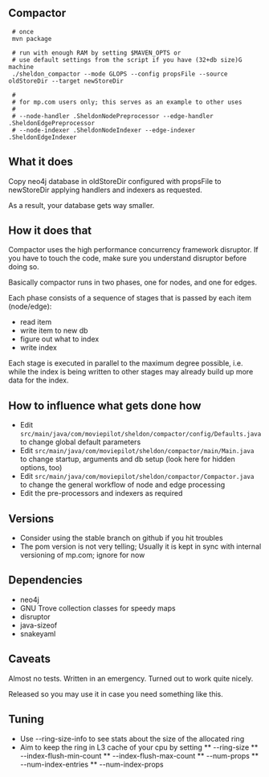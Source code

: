 Compactor
---------

     # once
     mvn package

     # run with enough RAM by setting $MAVEN_OPTS or 
     # use default settings from the script if you have (32+db size)G machine
     ./sheldon_compactor --mode GLOPS --config propsFile --source oldStoreDir --target newStoreDir

     # 
     # for mp.com users only; this serves as an example to other uses
     #
     # --node-handler .SheldonNodePreprocessor --edge-handler .SheldonEdgePreprocessor
     # --node-indexer .SheldonNodeIndexer --edge-indexer .SheldonEdgeIndexer


What it does
------------

Copy neo4j database in oldStoreDir configured with propsFile to newStoreDir applying handlers and indexers as requested.

As a result, your database gets way smaller.


How it does that
----------------

Compactor uses the high performance concurrency framework disruptor. If you
have to touch the code, make sure you understand disruptor before doing so.

Basically compactor runs in two phases, one for nodes, and one for edges.

Each phase consists of a sequence of stages that is passed by each 
item (node/edge):

* read item
* write item to new db
* figure out what to index
* write index

Each stage is executed in parallel to the maximum degree possible, i.e.
while the index is being written to other stages may already build up
more data for the index.


How to influence what gets done how
-----------------------------------

* Edit `src/main/java/com/moviepilot/sheldon/compactor/config/Defaults.java` to change global default parameters
* Edit `src/main/java/com/moviepilot/sheldon/compactor/main/Main.java` to change startup, arguments and db setup
  (look here for hidden options, too)
* Edit `src/main/java/com/moviepilot/sheldon/compactor/Compactor.java` to change the general workflow of node and edge
  processing
* Edit the pre-processors and indexers as required



Versions
--------

* Consider using the stable branch on github if you hit troubles
* The pom version is not very telling; Usually it is kept in sync with internal versioning of mp.com; ignore for now


Dependencies
------------

* neo4j
* GNU Trove collection classes for speedy maps
* disruptor
* java-sizeof
* snakeyaml


Caveats
-------

Almost no tests. Written in an emergency. Turned out to work quite nicely.

Released so you may use it in case you need something like this.


Tuning
------

* Use --ring-size-info to see stats about the size of the allocated ring
* Aim to keep the ring in L3 cache of your cpu by setting
** --ring-size
** --index-flush-min-count
** --index-flush-max-count
** --num-props
** --num-index-entries
** --num-index-props
